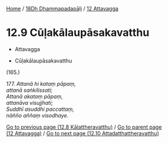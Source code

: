 
[Home](/) / [18Dh Dhammapadapāḷi](...md) / [12 Attavagga](../18Dh/12.md)

# 12.9 Cūḷakālaupāsakavatthu

* Attavagga

* Cūḷakālaupāsakavatthu

(165.)

177\. _Attanā hi kataṃ pāpaṃ,_  
_attanā saṅkilissati;_  
_Attanā akataṃ pāpaṃ,_  
_attanāva visujjhati;_  
_Suddhī asuddhi paccattaṃ,_  
_nāñño aññaṃ visodhaye._  


[Go to previous page (12.8 Kālattheravatthu)](12.8.md) / [Go to parent page (12 Attavagga)](../18Dh/12.md) / [Go to next page (12.10 Attadatthattheravatthu)](12.10.md)


